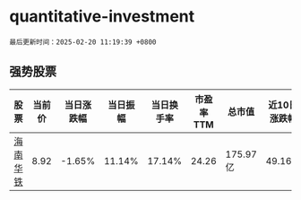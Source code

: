# quantitative-investment

`最后更新时间：2025-02-20 11:19:39 +0800`

## 强势股票

|股票|当前价|当日涨跌幅|当日振幅|当日换手率|市盈率TTM|总市值|近10日涨跌幅|
|----|----|----|----|----|----|----|----|
|[海南华铁](https://xueqiu.com/S/SH603300)|8.92|-1.65%|11.14%|17.14%|24.26|175.97亿|49.16%|
